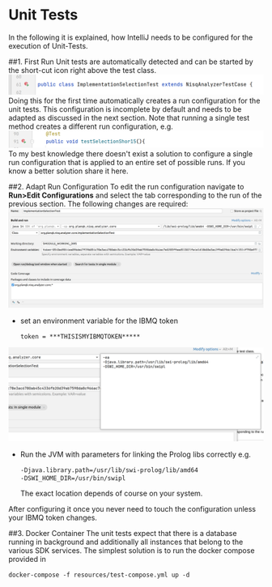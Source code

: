 # Unit Tests

In the following it is explained, how IntelliJ needs to be  configured for the execution of Unit-Tests.

##1. First Run 
Unit tests are automatically detected and can be started by the short-cut icon right above the test class.
![checkstyle](graphics/doc1.png)
Doing this for the first time automatically creates a run configuration for the unit tests. This configuration is incomplete by default and needs to be adapted as discussed in the next section. Note that running a single test method creates a different run configuration, e.g.
![checkstyle](graphics/doc2.png)
To my best knowledge there doesn't exist a solution to configure a single run configuration that is applied to an entire set of possible runs. If you know a better solution share it here. 

##2. Adapt Run Configuration
To edit the run configuration navigate to **Run>Edit Configurations** and select the tab corresponding to the run of the previous section.
The following changes are required:
![checkstyle](graphics/doc3.png)

- set an environment variable for the IBMQ token
  ```
  token = ***THISISMYIBMQTOKEN*****
  ```

![checkstyle](graphics/doc4.png)

- Run the JVM with parameters for linking the Prolog libs correctly e.g.
  ```
  -Djava.library.path=/usr/lib/swi-prolog/lib/amd64
  -DSWI_HOME_DIR=/usr/bin/swipl
  ```
  The exact location depends of course on your system.

After configuring it once you never need to touch the configuration unless your IBMQ token changes.

##3. Docker Container
The unit tests expect that there is a database running in background and additionally all instances that belong to the various SDK services.
The simplest solution is to run the docker compose provided in 

```
docker-compose -f resources/test-compose.yml up -d
```